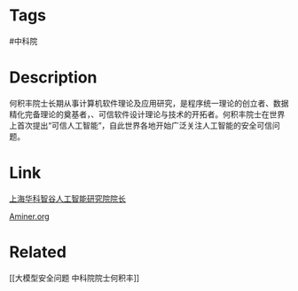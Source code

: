 # Tags

#中科院 

# Description

何积丰院士长期从事计算机软件理论及应用研究，是程序统一理论的创立者、数据精化完备理论的奠基者，、可信软件设计理论与技术的开拓者。何积丰院士在世界上首次提出“可信人工智能”，自此世界各地开始广泛关注人工智能的安全可信问题。

# Link

[上海华科智谷人工智能研究院院长](http://www.jfai-sh.com/#/)

[Aminer.org](https://www.aminer.org/profile/jifeng-he/54405835dabfae7f0c7fb5c5)

# Related

[[大模型安全问题 中科院院士何积丰]]
